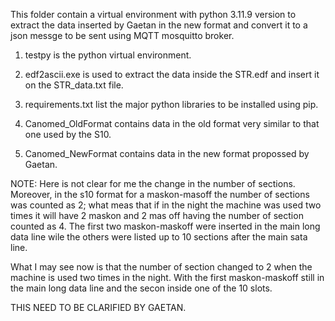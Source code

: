 This folder contain a virtual environment with python 3.11.9 version to extract the data inserted by Gaetan in the new format and convert it to a json messge to be sent using MQTT mosquitto broker.

1. testpy is the python virtual environment.

2. edf2ascii.exe is used to extract the data inside the STR.edf and insert it on the STR_data.txt file.

3. requirements.txt list the major python libraries to be installed using pip. 

4. Canomed_OldFormat contains data in the old format very similar to that one used by the S10.

5. Canomed_NewFormat contains data in the new format propossed by Gaetan. 

NOTE:
Here is not clear for me the change in the number of sections. Moreover, in the s10 format for a maskon-masoff the number of sections was counted as 2; what meas that if in the night the machine was used two times it will have 2 maskon and 2 mas off having the number of section counted as 4. The first two maskon-maskoff were inserted in the main long data line wile the others were listed up to 10 sections after the main sata line.

What I may see now is that the number of section changed to 2 when the machine is used two times in the night. With the first maskon-maskoff still in the main long data line and the secon inside one of the 10 slots. 

THIS NEED TO BE CLARIFIED  BY GAETAN. 